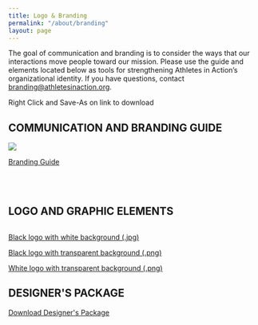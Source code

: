```yaml
---
title: Logo & Branding
permalink: "/about/branding"
layout: page
---
```


<p>The goal of communication and branding is to consider the ways that our interactions move people toward our mission. Please use the guide and elements located below as tools for strengthening Athletes in Action’s organizational identity. If you have questions, contact <a href="mailto:branding@athletesinaction.org">branding@athletesinaction.org</a>. </p>
<p>Right Click and Save-As on link to download</p>

<div class="col-md-8">
<h2>COMMUNICATION AND BRANDING GUIDE</h2>
<p><a href="/uploads/About/Branding/AIA.BrandGuide.2018.pdf" target="_blank"><img src="/uploads/About/Branding/Thumbs/AIA.BrandGuide.2018.jpg"></a></p>
<p><a href="/uploads/About/Branding/AIA.BrandGuide.2018.pdf" target="_blank">Branding Guide</a></p>
<p><br><br></p>
</div>
<div class="row">
<div class="col-md-6">
<h2>LOGO AND GRAPHIC ELEMENTS</h2>
<p><img src="/uploads/About/Branding/Thumbs/AIA-Logo-Cru-endorsed-Black.png" alt=""></p>
<p><a href="/uploads/About/Branding/Logos/AIA-Logo_Cru-endorsed_Black.jpg" target="_blank">Black logo with white background (.jpg)</a></p>
<p><a href="/uploads/About/Branding/Logos/AIA-Logo_Cru-endorsed_Black.png" target="_blank">Black logo with transparent background (.png)</a></p>
<p><a href="/uploads/About/Branding/Logos/AIA-Logo_Cru-endorsed_White.png" target="_blank">White logo with transparent background (.png)</a></p>
</div>
<div class="col-md-6">
<h2>DESIGNER'S PACKAGE</h2>
<p><a href="/uploads/About/Branding/AIABrandAssets.zip">Download Designer's Package</a></p>
</div>
</div>